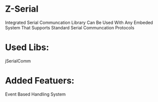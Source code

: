 # Z-Serial
Integrated Serial Communcation Library
Can Be Used With Any Embeded System That Supports Standard Serial Communcation Protocols
# Used Libs:
jSerialComm
# Added Featuers:
Event Based Handling System
